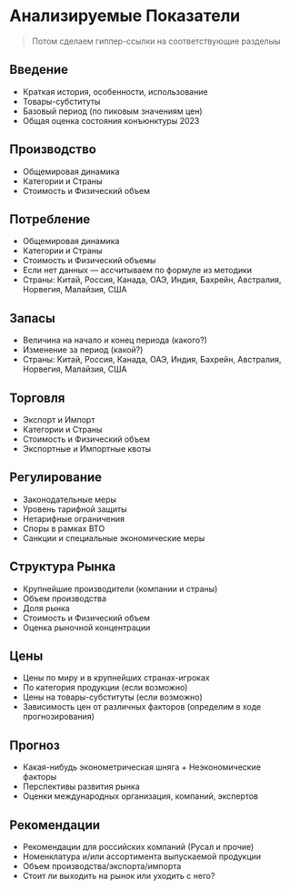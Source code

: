 # Анализируемые Показатели

> Потом сделаем гиппер-ссылки на соответствующие разделыы

## Введение
- Краткая история, особенности, использование
- Товары-субституты
- Базовый период (по пиковым значениям цен)
- Общая оценка состояния конъюнктуры 2023

## Производство
- Общемировая динамика
- Категории и Страны
- Стоимость и Физический объем

## Потребление
- Общемировая динамика
- Категории и Страны
- Стоимость и Физический объемы
- Если нет данных — ассчитываем по формуле из методики
- Страны: Китай, Россия, Канада, ОАЭ, Индия, Бахрейн, Австралия, Норвегия, Малайзия, США

## Запасы
- Величина на начало и конец периода (какого?)
- Изменение за период (какой?)
- Страны: Китай, Россия, Канада, ОАЭ, Индия, Бахрейн, Австралия, Норвегия, Малайзия, США

## Торговля
- Экспорт и Импорт
- Категории и Страны
- Стоимость и Физический объем
- Экспортные и Импортные квоты

## Регулирование
- Законодательные меры
- Уровень тарифной защиты
- Нетарифные ограничения
- Споры в рамках ВТО
- Санкции и специальные экономические меры

## Структура Рынка
- Крупнейшие производители (компании и страны)
- Объем производства
- Доля рынка
- Стоимость и Физический объем
- Оценка рыночной концентрации

## Цены
- Цены по миру и в крупнейших странах-игроках
- По категория продукции (если возможно)
- Цены на товары-субституты (если возможно)
- Зависимость цен от различных факторов (определим в ходе прогнозирования)

## Прогноз
- Какая-нибудь эконометрическая шняга + Неэкономические факторы
- Перспективы развития рынка
- Оценки международных организация, компаний, экспертов

## Рекомендации
- Рекомендации для российских компаний (Русал и прочие)
- Номенклатура и/или ассортимента выпускаемой
продукции
- Объем производства/экспорта/импорта
- Стоит ли выходить на рынок или уходить с него?